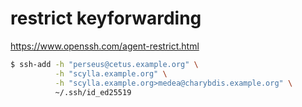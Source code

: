 
# restrict keyforwarding

https://www.openssh.com/agent-restrict.html

```bash
$ ssh-add -h "perseus@cetus.example.org" \
          -h "scylla.example.org" \
          -h "scylla.example.org>medea@charybdis.example.org" \
          ~/.ssh/id_ed25519
```
